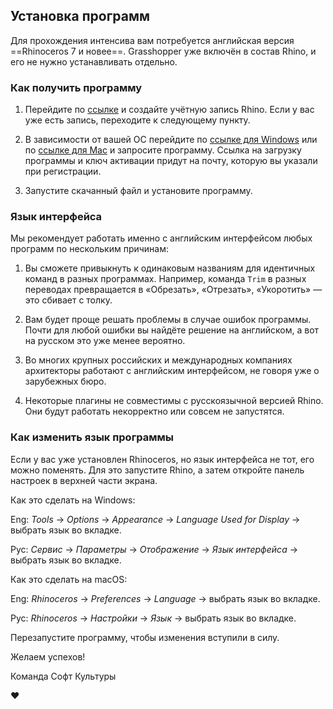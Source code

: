 ## Установка программ

Для прохождения интенсива вам потребуется английская версия ==Rhinoceros 7 и новее==. Grasshopper уже включён в состав Rhino, и его не нужно устанавливать отдельно.

### Как получить программу

1. Перейдите по [ссылке](https://accounts.rhino3d.com/?controller=new_user_create) и создайте учётную запись Rhino. Если у вас уже есть запись, переходите к следующему пункту.

2. В зависимости от вашей ОС перейдите по [ссылке для Windows](https://www.rhino3d.com/download/rhino-for-windows/6/evaluation) или по [ссылке для Mac](https://www.rhino3d.com/download/rhino-for-mac/6/evaluation) и запросите программу. Ссылка на загрузку программы и ключ активации придут на почту, которую вы указали при регистрации.

3. Запустите скачанный файл и установите программу.

### Язык интерфейса

Мы рекомендует работать именно с английским интерфейсом любых программ по нескольким причинам:

1. Вы сможете привыкнуть к одинаковым названиям для идентичных команд в разных программах. Например, команда `Trim` в разных переводах превращается в «Обрезать», «Отрезать», «Укоротить» — это сбивает с толку.

2. Вам будет проще решать проблемы в случае ошибок программы. Почти для любой ошибки вы найдёте решение на английском, а вот на русском это уже менее вероятно.

3. Во многих крупных российских и международных компаниях архитекторы работают с английским интерфейсом, не говоря уже о зарубежных бюро.

4. Некоторые плагины не совместимы с русскоязычной версией Rhino. Они будут работать некорректно или совсем не запустятся.

### Как изменить язык программы

Если у вас уже установлен Rhinoceros, но язык интерфейса не тот, его можно поменять. Для это запустите Rhino, а затем откройте панель настроек в верхней части экрана.

Как это сделать на Windows:

Eng: _Tools_ → _Options_ → _Appearance_ → _Language Used for Display_ → выбрать язык во вкладке.

Рус: _Сервис_ → _Параметры_ → _Отображение_ → _Язык интерфейса_ → выбрать язык во вкладке.

Как это сделать на macOS:

Eng: _Rhinoceros_ → _Preferences_ → _Language_ → выбрать язык во вкладке.

Рус: _Rhinoceros_ → _Настройки_ → _Язык_ → выбрать язык во вкладке.

Перезапустите программу, чтобы изменения вступили в силу.

Желаем успехов!

Команда Софт Культуры

❤️
